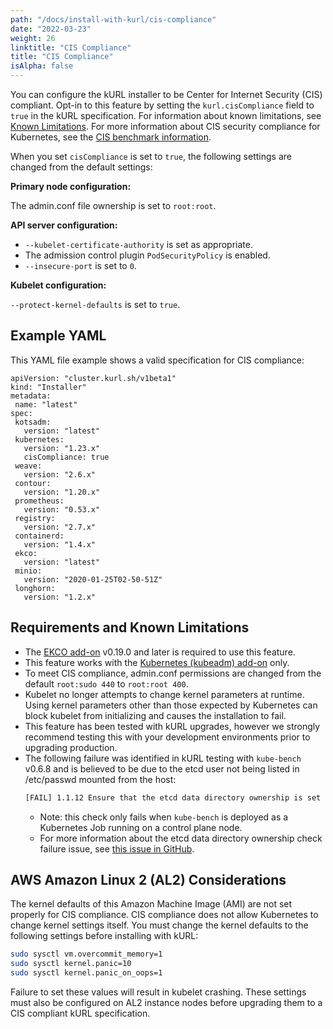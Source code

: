 ```yaml
---
path: "/docs/install-with-kurl/cis-compliance"
date: "2022-03-23"
weight: 26
linktitle: "CIS Compliance"
title: "CIS Compliance"
isAlpha: false
---
```

You can configure the kURL installer to be Center for Internet Security (CIS) compliant. Opt-in to this feature by setting the `kurl.cisCompliance` field to `true` in the kURL specification. For information about known limitations, see [Known Limitations](#known-limitations). For more information about CIS security compliance for Kubernetes, see the [CIS benchmark information](https://www.cisecurity.org/benchmark/kubernetes).

When you set `cisCompliance` is set to `true`, the following settings are changed from the default settings:

**Primary node configuration:**

The admin.conf file ownership is set to `root:root`.

**API server configuration:**

* `--kubelet-certificate-authority` is set as appropriate.
* The admission control plugin `PodSecurityPolicy` is enabled.
* `--insecure-port` is set to `0`.

**Kubelet configuration:**

`--protect-kernel-defaults` is set to `true`.

## Example YAML

This YAML file example shows a valid specification for CIS compliance:

```
apiVersion: "cluster.kurl.sh/v1beta1"
kind: "Installer"
metadata:
 name: "latest"
spec:
 kotsadm:
   version: "latest"
 kubernetes:
   version: "1.23.x"
   cisCompliance: true
 weave:
   version: "2.6.x"
 contour:
   version: "1.20.x"
 prometheus:
   version: "0.53.x"
 registry:
   version: "2.7.x"
 containerd:
   version: "1.4.x"
 ekco:
   version: "latest"
 minio:
   version: "2020-01-25T02-50-51Z"
 longhorn:
   version: "1.2.x"

```

## Requirements and Known Limitations

* The [EKCO add-on](/docs/add-ons/ekco) v0.19.0 and later is required to use this feature.
* This feature works with the [Kubernetes (kubeadm) add-on](https://kurl.sh/docs/add-ons/kubernetes) only.
* To meet CIS compliance, admin.conf permissions are changed from the default `root:sudo 440` to `root:root 400`.
* Kubelet no longer attempts to change kernel parameters at runtime. Using kernel parameters other than those expected by Kubernetes can block kubelet from initializing and causes the installation to fail.
* This feature has been tested with kURL upgrades, however we strongly recommend testing this with your development environments prior to upgrading production.
* The following failure was identified in kURL testing with `kube-bench` v0.6.8 and is believed to be due to the etcd user not being listed in /etc/passwd mounted from the host:
    ```bash
    [FAIL] 1.1.12 Ensure that the etcd data directory ownership is set to etcd:etcd (Automated)
    ```
    * Note: this check only fails when `kube-bench` is deployed as a Kubernetes Job running on a control plane node.
    * For more information about the etcd data directory ownership check failure issue, see [this issue in GitHub](https://github.com/aquasecurity/kube-bench/issues/1221).

## AWS Amazon Linux 2 (AL2) Considerations
The kernel defaults of this Amazon Machine Image (AMI) are not set properly for CIS compliance. CIS compliance does not allow Kubernetes to change kernel settings itself. You must change the kernel defaults to the following settings before installing with kURL:

``` bash
sudo sysctl vm.overcommit_memory=1
sudo sysctl kernel.panic=10
sudo sysctl kernel.panic_on_oops=1
```

Failure to set these values will result in kubelet crashing.
These settings must also be configured on AL2 instance nodes before upgrading them to a CIS compliant kURL specification.
